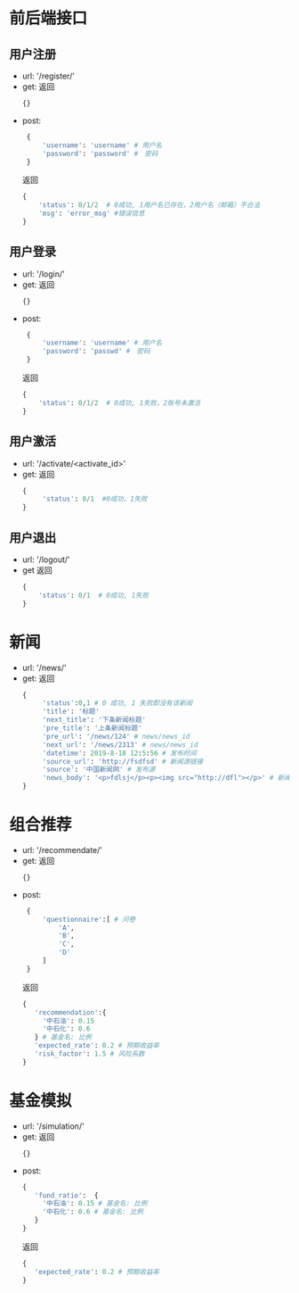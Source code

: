 # 前后端接口

## 用户注册
 - url: '/register/'
 - get:
  返回
   ```python
   {}
   ```
 - post:
   ```python
    {
        'username': 'username' # 用户名
        'password': 'password' #　密码
    }
   ```
   返回
   ```python
   {
       'status': 0/1/2  # 0成功, 1用户名已存在，2用户名（邮箱）不合法
       'msg': 'error_msg' #错误信息
   }
   ```

## 用户登录
 - url: '/login/'
 - get:
  返回
   ```python
   {}
   ```
 - post:
   ```python
    {
        'username': 'username' # 用户名
        'password': 'passwd' #　密码
    }
   ```
   返回
   ```python
   {
       'status': 0/1/2  # 0成功, 1失败，2账号未激活
   }
   ```

## 用户激活
 - url: '/activate/<activate_id>'
 - get:
   返回
   ```python
   {
        'status': 0/1  #0成功，1失败
   }
   ```
## 用户退出
 - url: '/logout/'
 - get
   返回
   ```python
   {
       'status': 0/1  # 0成功, 1失败
   }
   ```

# 新闻
 - url: '/news/'
 - get:
   返回
   ```python
   {  
        'status':0,1 # 0 成功, 1 失败即没有该新闻
        'title': '标题'
        'next_title': '下条新闻标题'
        'pre_title': '上条新闻标题'
        'pre_url': '/news/124' # news/news_id
        'next_url': '/news/2313' # news/news_id
        'datetime': 2019-8-18 12:5:56 # 发布时间
        'source_url': 'http://fsdfsd' # 新闻源链接
        'source': '中国新闻网' # 发布源
        'news_body': '<p>fdlsj</p><p><img src="http://dfl"></p>' # 新闻主体
   }
   ```

# 组合推荐
 - url: '/recommendate/'
 - get:
   返回
   ```python
   {}
   ```
 - post:
   ```python
    {
        'questionnaire':[ # 问卷
            'A',
            'B',
            'C',
            'D'
        ]
    }
   ```
   返回
   ```python
   {  
      'recommendation':{
        '中石油': 0.15
        '中石化': 0.6
      } # 基金名: 比例
      'expected_rate': 0.2 # 预期收益率
      'risk_factor': 1.5 # 风险系数
   }
   ```

# 基金模拟
 - url: '/simulation/'
 - get:
   返回
   ```python
   {}
   ```
 - post:
   ```python
   {
      'fund_ratio':  {
        '中石油': 0.15 # 基金名: 比例
        '中石化': 0.6 # 基金名: 比例
      } 
   }
   ```
   返回
   ```python
   {  
      'expected_rate': 0.2 # 预期收益率
   }
   ```
